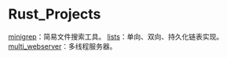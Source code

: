 # Rust_Projects
[minigrep](https://course.rs/basic-practice/intro.html)：简易文件搜索工具。
[lists](https://course.rs/too-many-lists/intro.html)：单向、双向、持久化链表实现。
[multi_webserver](https://course.rs/advance-practice1/intro.html)：多线程服务器。